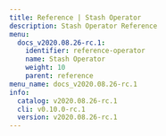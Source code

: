 ```yaml
---
title: Reference | Stash Operator
description: Stash Operator Reference
menu:
  docs_v2020.08.26-rc.1:
    identifier: reference-operator
    name: Stash Operator
    weight: 10
    parent: reference
menu_name: docs_v2020.08.26-rc.1
info:
  catalog: v2020.08.26-rc.1
  cli: v0.10.0-rc.1
  version: v2020.08.26-rc.1
---
```


